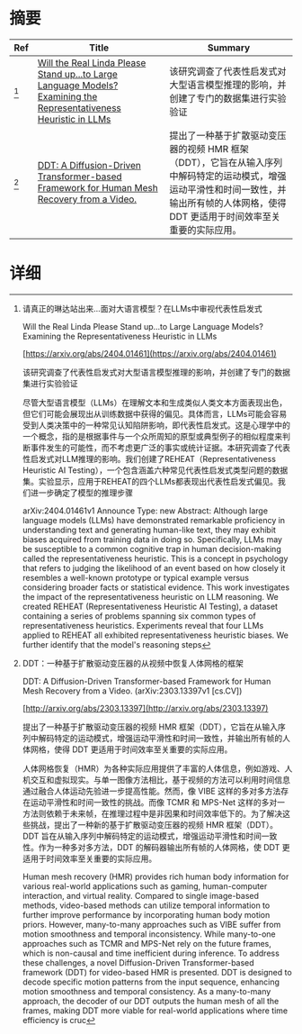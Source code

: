 # 摘要

| Ref | Title | Summary |
| --- | --- | --- |
| [^1] | [Will the Real Linda Please Stand up...to Large Language Models? Examining the Representativeness Heuristic in LLMs](https://arxiv.org/abs/2404.01461) | 该研究调查了代表性启发式对大型语言模型推理的影响，并创建了专门的数据集进行实验验证 |
| [^2] | [DDT: A Diffusion-Driven Transformer-based Framework for Human Mesh Recovery from a Video.](http://arxiv.org/abs/2303.13397) | 提出了一种基于扩散驱动变压器的视频 HMR 框架（DDT），它旨在从输入序列中解码特定的运动模式，增强运动平滑性和时间一致性，并输出所有帧的人体网格，使得 DDT 更适用于时间效率至关重要的实际应用。 |

# 详细

[^1]: 请真正的琳达站出来...面对大语言模型？在LLMs中审视代表性启发式

    Will the Real Linda Please Stand up...to Large Language Models? Examining the Representativeness Heuristic in LLMs

    [https://arxiv.org/abs/2404.01461](https://arxiv.org/abs/2404.01461)

    该研究调查了代表性启发式对大型语言模型推理的影响，并创建了专门的数据集进行实验验证

    

    尽管大型语言模型（LLMs）在理解文本和生成类似人类文本方面表现出色，但它们可能会展现出从训练数据中获得的偏见。具体而言，LLMs可能会容易受到人类决策中的一种常见认知陷阱影响，即代表性启发式。这是心理学中的一个概念，指的是根据事件与一个众所周知的原型或典型例子的相似程度来判断事件发生的可能性，而不考虑更广泛的事实或统计证据。本研究调查了代表性启发式对LLM推理的影响。我们创建了REHEAT（Representativeness Heuristic AI Testing），一个包含涵盖六种常见代表性启发式类型问题的数据集。实验显示，应用于REHEAT的四个LLMs都表现出代表性启发式偏见。我们进一步确定了模型的推理步骤

    arXiv:2404.01461v1 Announce Type: new  Abstract: Although large language models (LLMs) have demonstrated remarkable proficiency in understanding text and generating human-like text, they may exhibit biases acquired from training data in doing so. Specifically, LLMs may be susceptible to a common cognitive trap in human decision-making called the representativeness heuristic. This is a concept in psychology that refers to judging the likelihood of an event based on how closely it resembles a well-known prototype or typical example versus considering broader facts or statistical evidence. This work investigates the impact of the representativeness heuristic on LLM reasoning. We created REHEAT (Representativeness Heuristic AI Testing), a dataset containing a series of problems spanning six common types of representativeness heuristics. Experiments reveal that four LLMs applied to REHEAT all exhibited representativeness heuristic biases. We further identify that the model's reasoning steps
    
[^2]: DDT：一种基于扩散驱动变压器的从视频中恢复人体网格的框架

    DDT: A Diffusion-Driven Transformer-based Framework for Human Mesh Recovery from a Video. (arXiv:2303.13397v1 [cs.CV])

    [http://arxiv.org/abs/2303.13397](http://arxiv.org/abs/2303.13397)

    提出了一种基于扩散驱动变压器的视频 HMR 框架（DDT），它旨在从输入序列中解码特定的运动模式，增强运动平滑性和时间一致性，并输出所有帧的人体网格，使得 DDT 更适用于时间效率至关重要的实际应用。

    

    人体网格恢复（HMR）为各种实际应用提供了丰富的人体信息，例如游戏、人机交互和虚拟现实。与单一图像方法相比，基于视频的方法可以利用时间信息通过融合人体运动先验进一步提高性能。然而，像 VIBE 这样的多对多方法存在运动平滑性和时间一致性的挑战。而像 TCMR 和 MPS-Net 这样的多对一方法则依赖于未来帧，在推理过程中是非因果和时间效率低下的。为了解决这些挑战，提出了一种新的基于扩散驱动变压器的视频 HMR 框架（DDT）。DDT 旨在从输入序列中解码特定的运动模式，增强运动平滑性和时间一致性。作为一种多对多方法，DDT 的解码器输出所有帧的人体网格，使 DDT 更适用于时间效率至关重要的实际应用。

    Human mesh recovery (HMR) provides rich human body information for various real-world applications such as gaming, human-computer interaction, and virtual reality. Compared to single image-based methods, video-based methods can utilize temporal information to further improve performance by incorporating human body motion priors. However, many-to-many approaches such as VIBE suffer from motion smoothness and temporal inconsistency. While many-to-one approaches such as TCMR and MPS-Net rely on the future frames, which is non-causal and time inefficient during inference. To address these challenges, a novel Diffusion-Driven Transformer-based framework (DDT) for video-based HMR is presented. DDT is designed to decode specific motion patterns from the input sequence, enhancing motion smoothness and temporal consistency. As a many-to-many approach, the decoder of our DDT outputs the human mesh of all the frames, making DDT more viable for real-world applications where time efficiency is cruc
    

